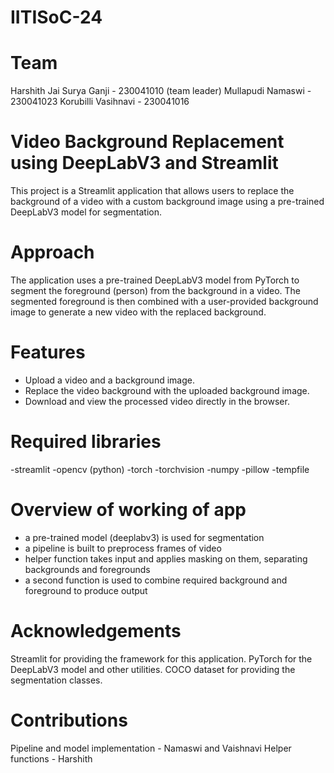 # IITISoC-24

# Team
Harshith Jai Surya Ganji - 230041010 (team leader)
Mullapudi Namaswi - 230041023
Korubilli Vasihnavi - 230041016

# Video Background Replacement using DeepLabV3 and Streamlit

This project is a Streamlit application that allows users to replace the background of a video with a custom background image using a pre-trained DeepLabV3 model for segmentation.

# Approach

The application uses a pre-trained DeepLabV3 model from PyTorch to segment the foreground (person) from the background in a video. The segmented foreground is then combined with a user-provided background image to generate a new video with the replaced background.

# Features

- Upload a video and a background image.
- Replace the video background with the uploaded background image.
- Download and view the processed video directly in the browser.

# Required libraries
-streamlit
-opencv (python)
-torch
-torchvision
-numpy
-pillow
-tempfile

# Overview of working of app
- a pre-trained model (deeplabv3) is used for segmentation
- a pipeline is built to preprocess frames of video
- helper function takes input and applies masking on them, separating backgrounds and foregrounds
- a second function is used to combine required background and foreground to produce output

# Acknowledgements
Streamlit for providing the framework for this application.
PyTorch for the DeepLabV3 model and other utilities.
COCO dataset for providing the segmentation classes.

# Contributions
Pipeline and model implementation - Namaswi and Vaishnavi
Helper functions - Harshith
